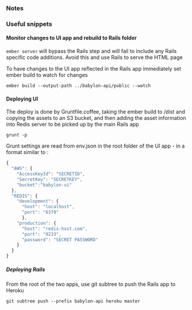 ### Notes


### Useful snippets

#### Monitor changes to UI app and rebuild to Rails folder

`ember server` will bypass the Rails step and will fail to include any Rails specific code additions. Avoid this and use Rails to serve the HTML page

To have changes to the UI app reflected in the Rails app immediately set ember build to watch for changes

`ember build --output-path ../babylon-api/public --watch`

#### Deploying UI

The deploy is done by Gruntfile.coffee, taking the ember build to /dist and copying the assets to an S3 bucket, and then adding the asset information into Redis server to be picked up by the main Rails app

`grunt -p`

Grunt settings are read from env.json in the root folder of the UI app - in a format similar to :

```javascript
{
  "AWS": {
    "AccessKeyId": "SECRETID",
    "SecretKey": "SECRETKEY",
    "bucket":"babylon-ui"
  },
  "REDIS": {
    "development": {
      "host": "localhost",
      "port": "6379"
      },
    "production": {
      "host": "redis-host.com",
      "port": "9233",
      "password": "SECRET PASSWORD"
    }
  }
}
```


##### Deploying Rails 

From the root of the two apps, use git subtree to push the Rails app to Heroku

`git subtree push --prefix babylon-api heroku master`


